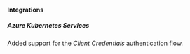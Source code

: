 
#### Integrations

##### Azure Kubernetes Services

Added support for the *Client Credentials* authentication flow.